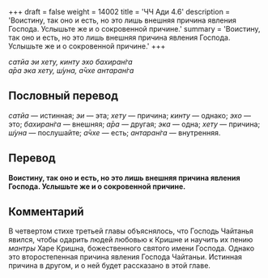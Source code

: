 +++
draft = false
weight = 14002
title = 'ЧЧ Ади 4.6'
description = 'Воистину, так оно и есть, но это лишь внешняя причина явления Господа. Услышьте же и о сокровенной причине.'
summary = 'Воистину, так оно и есть, но это лишь внешняя причина явления Господа. Услышьте же и о сокровенной причине.'
+++

_сатйа эи хету, кинту эхо бахиран̇га  
а̄ра эка хету, ш́уна, а̄чхе антаран̇га_

## Пословный перевод

_сатйа_ — истинная; _эи_ — эта; _хету_ — причина; _кинту_ — однако; _эхо_ — это; _бахиран̇га_ — внешняя; _а̄ра_ — другая; _эка_ — одна; _хету_ — причина; _ш́уна_ — послушайте; _а̄чхе_ — есть; _антаран̇га_ — внутренняя.

## Перевод

**Воистину, так оно и есть, но это лишь внешняя причина явления Господа. Услышьте же и о сокровенной причине.**

## Комментарий

В четвертом стихе третьей главы объяснялось, что Господь Чайтанья явился, чтобы одарить людей любовью к Кришне и научить их пению _мантры_ Харе Кришна, божественного святого имени Господа. Однако это второстепенная причина явления Господа Чайтаньи. Истинная причина в другом, и о ней будет рассказано в этой главе.
